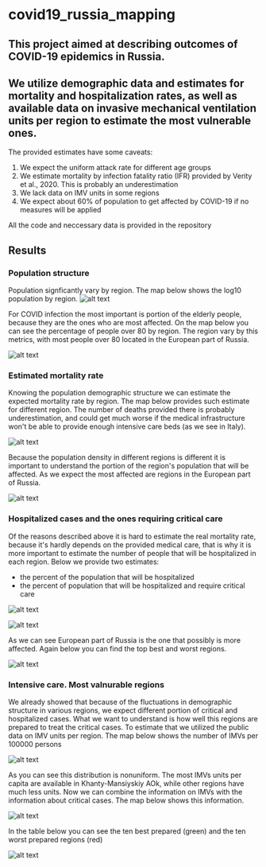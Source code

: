 # covid19_russia_mapping
## This project aimed at describing outcomes of COVID-19 epidemics in Russia.
## We utilize demographic data and estimates for mortality and hospitalization rates, as well as available data on invasive mechanical ventilation units per region to estimate the most vulnerable ones.

The provided estimates have some caveats:
1. We expect the uniform attack  rate for different age groups
2. We estimate mortality by infection fatality ratio (IFR) provided by Verity et al., 2020. This is probably an underestimation
3. We lack data on IMV units in some regions
4. We expect about 60% of population to get affected by COVID-19 if no measures will be applied


All the code and neccessary data is provided in the repository

## Results
### Population structure


Population signficantly vary by region. The map below shows the log10 population by region.
![alt text](https://github.com/garushyants/covid19_russia_mapping/blob/master/Figures/Fig0population.png)

For COVID infection the most important is portion of the elderly people, because they are the ones who are most affected.
On the map below you can see  the percentage of people over 80 by region. The region vary by this metrics, with most people over 80 located in the European part of Russia.

![alt text](https://github.com/garushyants/covid19_russia_mapping/blob/master/Figures/Fig1perc80.png)


### Estimated mortality rate
Knowing the population demographic structure we can estimate the expected mortality rate by region.
The map below provides such estimate for different region. The number of deaths provided there is probably underestimation, and could get much worse if the medical infrastructure won't be able to provide enough intensive care beds (as we see in Italy).

![alt text](https://github.com/garushyants/covid19_russia_mapping/blob/master/Figures/Fig2mortality.png)

Because the population density in different regions is different it is important to understand the portion of the region's population that will be affected.
As we expect the most affected are regions in the European part of Russia. 

![alt text](https://github.com/garushyants/covid19_russia_mapping/blob/master/Figures/Table3.png)

### Hospitalized cases and the ones requiring critical care

Of the reasons described above it is hard to estimate the real mortality rate, because it's hardly depends on the provided medical care, that is why it is more important to estimate the number of people that will be hospitalized in each region.
Below we provide two estimates:
- the percent of the population that will be hospitalized
- the percent of population that will be hospitalized and require critical care

![alt text](https://github.com/garushyants/covid19_russia_mapping/blob/master/Figures/Fig3hospitalized.png)

![alt text](https://github.com/garushyants/covid19_russia_mapping/blob/master/Figures/Fig4critical.png)

As we can see European part of Russia is the one that possibly is more affected.
Again below you can find the top best and worst regions.

![alt text](https://github.com/garushyants/covid19_russia_mapping/blob/master/Figures/Table1.png)

### Intensive care. Most valnurable regions

We already showed that because of the fluctuations in demographic structure in various regions, we expect different portion of critical and hospitalized cases.
What we want to understand is how well this regions are prepared to treat the critical cases.
To estimate that we utilized the public data on IMV units per region.
The map below shows the number of IMVs per 100000 persons

![alt text](https://github.com/garushyants/covid19_russia_mapping/blob/master/Figures/Fig5IMVper100000.png)

As you can see this distribution is nonuniform. The most IMVs units per capita are available in Khanty-Mansiyskiy AOk, while other regions have much less units.
Now we can combine the information on IMVs with the information about critical cases.
The map below shows this information.

![alt text](https://github.com/garushyants/covid19_russia_mapping/blob/master/Figures/Fig6CasesperIMV.png)

In the table below you can see the ten best prepared (green) and the ten worst prepared regions (red)

![alt text](https://github.com/garushyants/covid19_russia_mapping/blob/master/Figures/Table2.png)



